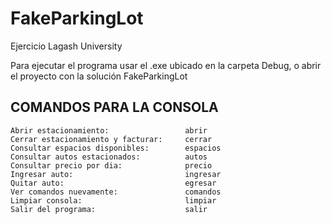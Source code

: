 # FakeParkingLot
Ejercicio Lagash University


Para ejecutar el programa usar el .exe ubicado en la carpeta Debug, o abrir el proyecto con la solución FakeParkingLot


## COMANDOS PARA LA CONSOLA

```
Abrir estacionamiento:                 abrir
Cerrar estacionamiento y facturar:     cerrar
Consultar espacios disponibles:        espacios
Consultar autos estacionados:          autos
Consultar precio por dia:              precio
Ingresar auto:                         ingresar
Quitar auto:                           egresar
Ver comandos nuevamente:               comandos
Limpiar consola:                       limpiar
Salir del programa:                    salir
```
